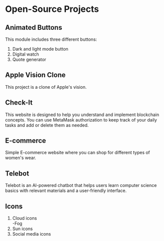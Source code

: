 # Open-Source Projects

## Animated Buttons

This module includes three different buttons:

1. Dark and light mode button
2. Digital watch
3. Quote generator

## Apple Vision Clone

This project is a clone of Apple's vision.

## Check-It

This website is designed to help you understand and implement blockchain concepts. You can use MetaMask authorization to keep track of your daily tasks and add or delete them as needed.

## E-commerce

Simple E-commerce website where you can shop for different types of women's wear.

## Telebot

Telebot is an AI-powered chatbot that helps users learn computer science basics with relevant materials and a user-friendly interface.

## Icons

1. Cloud icons <br> -Fog<br>
2. Sun icons
3. Social media icons


   
